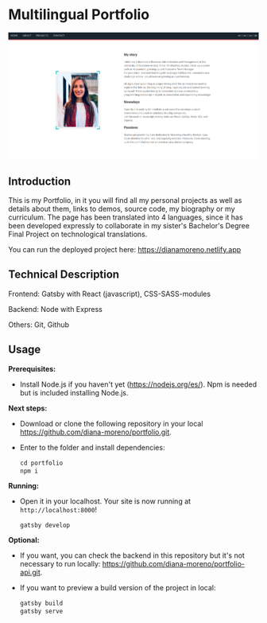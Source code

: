 # Multilingual Portfolio

![Main](./src/images/projects/portfolio.png)

## Introduction

This is my Portfolio, in it you will find all my personal projects as well as details about them, links to demos, source code, my biography or my curriculum. The page has been translated into 4 languages, since it has been developed expressly to collaborate in my sister's Bachelor's Degree Final Project on technological translations.


You can run the deployed project here: https://dianamoreno.netlify.app

## Technical Description

Frontend: Gatsby with React (javascript), CSS-SASS-modules

Backend: Node with Express

Others: Git, Github

## Usage

**Prerequisites:**

- Install Node.js if you haven't yet (https://nodejs.org/es/). Npm is needed but is included installing Node.js.


**Next steps:**

- Download or clone the following repository in your local https://github.com/diana-moreno/portfolio.git.

- Enter to the folder and install dependencies:

  ```shell
  cd portfolio
  npm i
  ```

**Running:**

- Open it in your localhost. Your site is now running at `http://localhost:8000`!

  ```shell
  gatsby develop
  ```

**Optional:**

- If you want, you can check the backend in this repository but it's not necessary to run locally: https://github.com/diana-moreno/portfolio-api.git.
  
- If you want to preview a build version of the project in local:

  ```shell
  gatsby build
  gatsby serve
  ```
